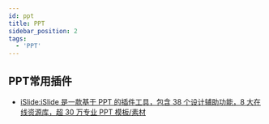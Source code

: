 ```yaml
---
id: ppt
title: PPT
sidebar_position: 2
tags:
  - 'PPT'
---
```


## PPT常用插件

- [iSlide:iSlide 是一款基于 PPT 的插件工具，包含 38 个设计辅助功能，8 大在线资源库，超 30 万专业 PPT 模板/素材](https://www.islide.cc/)
